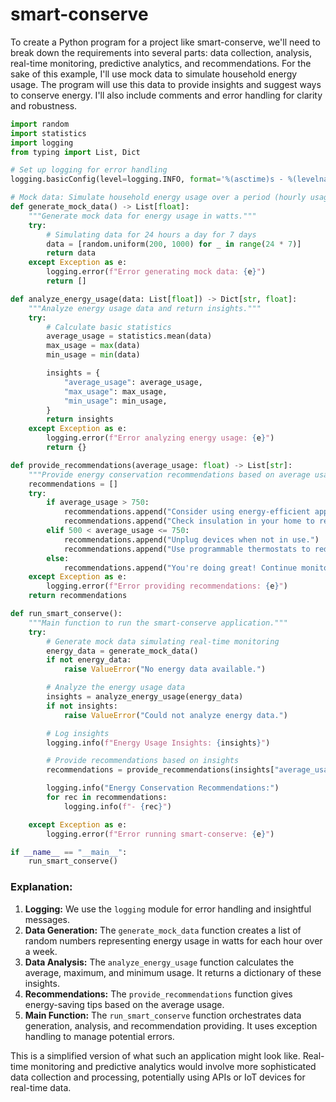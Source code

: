 # smart-conserve

To create a Python program for a project like smart-conserve, we'll need to break down the requirements into several parts: data collection, analysis, real-time monitoring, predictive analytics, and recommendations. For the sake of this example, I'll use mock data to simulate household energy usage. The program will use this data to provide insights and suggest ways to conserve energy. I'll also include comments and error handling for clarity and robustness.

```python
import random
import statistics
import logging
from typing import List, Dict

# Set up logging for error handling
logging.basicConfig(level=logging.INFO, format='%(asctime)s - %(levelname)s - %(message)s')

# Mock data: Simulate household energy usage over a period (hourly usage for a week)
def generate_mock_data() -> List[float]:
    """Generate mock data for energy usage in watts."""
    try:
        # Simulating data for 24 hours a day for 7 days
        data = [random.uniform(200, 1000) for _ in range(24 * 7)]
        return data
    except Exception as e:
        logging.error(f"Error generating mock data: {e}")
        return []

def analyze_energy_usage(data: List[float]) -> Dict[str, float]:
    """Analyze energy usage data and return insights."""
    try:
        # Calculate basic statistics
        average_usage = statistics.mean(data)
        max_usage = max(data)
        min_usage = min(data)

        insights = {
            "average_usage": average_usage,
            "max_usage": max_usage,
            "min_usage": min_usage,
        }
        return insights
    except Exception as e:
        logging.error(f"Error analyzing energy usage: {e}")
        return {}

def provide_recommendations(average_usage: float) -> List[str]:
    """Provide energy conservation recommendations based on average usage."""
    recommendations = []
    try:
        if average_usage > 750:
            recommendations.append("Consider using energy-efficient appliances.")
            recommendations.append("Check insulation in your home to reduce heating/cooling costs.")
        elif 500 < average_usage <= 750:
            recommendations.append("Unplug devices when not in use.")
            recommendations.append("Use programmable thermostats to reduce energy consumption.")
        else:
            recommendations.append("You're doing great! Continue monitoring for further improvements.")
    except Exception as e:
        logging.error(f"Error providing recommendations: {e}")
    return recommendations

def run_smart_conserve():
    """Main function to run the smart-conserve application."""
    try:
        # Generate mock data simulating real-time monitoring
        energy_data = generate_mock_data()
        if not energy_data:
            raise ValueError("No energy data available.")

        # Analyze the energy usage data
        insights = analyze_energy_usage(energy_data)
        if not insights:
            raise ValueError("Could not analyze energy data.")

        # Log insights
        logging.info(f"Energy Usage Insights: {insights}")

        # Provide recommendations based on insights
        recommendations = provide_recommendations(insights["average_usage"])

        logging.info("Energy Conservation Recommendations:")
        for rec in recommendations:
            logging.info(f"- {rec}")

    except Exception as e:
        logging.error(f"Error running smart-conserve: {e}")

if __name__ == "__main__":
    run_smart_conserve()
```

### Explanation:
1. **Logging:** We use the `logging` module for error handling and insightful messages.
2. **Data Generation:** The `generate_mock_data` function creates a list of random numbers representing energy usage in watts for each hour over a week.
3. **Data Analysis:** The `analyze_energy_usage` function calculates the average, maximum, and minimum usage. It returns a dictionary of these insights.
4. **Recommendations:** The `provide_recommendations` function gives energy-saving tips based on the average usage.
5. **Main Function:** The `run_smart_conserve` function orchestrates data generation, analysis, and recommendation providing. It uses exception handling to manage potential errors.

This is a simplified version of what such an application might look like. Real-time monitoring and predictive analytics would involve more sophisticated data collection and processing, potentially using APIs or IoT devices for real-time data.
